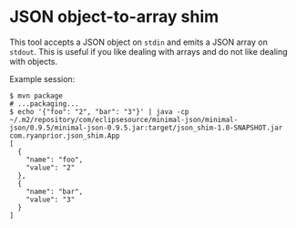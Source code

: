 # JSON object-to-array shim

This tool accepts a JSON object on `stdin` and emits a JSON array on `stdout`.
This is useful if you like dealing with arrays and do not like dealing with
objects.

Example session:
```sh-session
$ mvn package
# ...packaging...
$ echo '{"foo": "2", "bar": "3"}' | java -cp ~/.m2/repository/com/eclipsesource/minimal-json/minimal-json/0.9.5/minimal-json-0.9.5.jar:target/json_shim-1.0-SNAPSHOT.jar com.ryanprior.json_shim.App
[
  {
    "name": "foo",
    "value": "2"
  },
  {
    "name": "bar",
    "value": "3"
  }
]
```
